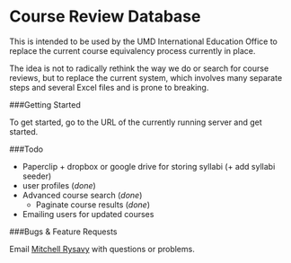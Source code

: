 Course Review Database
======================

This is intended to be used by the UMD International Education Office to replace the current course equivalency process currently in place.

The idea is not to radically rethink the way we do or search for course reviews, but to replace the current system, which involves many separate steps and several Excel files and is prone to breaking.

###Getting Started

To get started, go to the URL of the currently running server and get started.

###Todo

* Paperclip + dropbox or google drive for storing syllabi (+ add syllabi seeder)
* user profiles (*done*)
* Advanced course search (*done*)
    * Paginate course results (*done*)
* Emailing users for updated courses

###Bugs & Feature Requests

Email [Mitchell Rysavy](mailto:rysau001@d.umn.edu) with questions or problems.